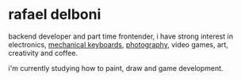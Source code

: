 # rafael delboni

backend developer and part time frontender, i have strong interest in electronics,
[mechanical keyboards](https://github.com/rafaeldelboni/buildlogs),
[photography](https://www.flickr.com/photos/rafaeldelboni), video games, art, creativity and coffee.  

i'm currently studying how to paint, draw and game development.

